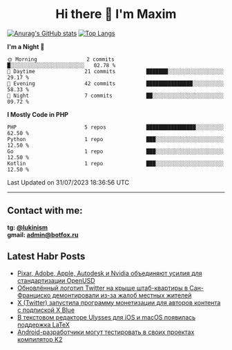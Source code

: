 ## <h1 align="center">Hi there 👋 I'm Maxim</h1>

[![Anurag's GitHub stats](https://github-readme-stats.vercel.app/api?username=lukinism)](https://github.com/anuraghazra/github-readme-stats) [![Top Langs](https://github-readme-stats.vercel.app/api/top-langs/?username=lukinism)](https://github.com/anuraghazra/github-readme-stats)

<!--START_SECTION:waka-->
**I'm a Night 🦉** 

```text
🌞 Morning                2 commits           █░░░░░░░░░░░░░░░░░░░░░░░░   02.78 % 
🌆 Daytime                21 commits          ███████░░░░░░░░░░░░░░░░░░   29.17 % 
🌃 Evening                42 commits          ███████████████░░░░░░░░░░   58.33 % 
🌙 Night                  7 commits           ██░░░░░░░░░░░░░░░░░░░░░░░   09.72 % 
```


**I Mostly Code in PHP** 

```text
PHP                      5 repos             ████████████████░░░░░░░░░   62.50 % 
Python                   1 repo              ███░░░░░░░░░░░░░░░░░░░░░░   12.50 % 
Go                       1 repo              ███░░░░░░░░░░░░░░░░░░░░░░   12.50 % 
Kotlin                   1 repo              ███░░░░░░░░░░░░░░░░░░░░░░   12.50 % 
```




 Last Updated on 31/07/2023 18:36:56 UTC
<!--END_SECTION:waka-->
___
## Contact with me:
**tg: [@lukinism](https://t.me/lukinism)  
gmail: admin@botfox.ru**

## Latest Habr Posts
<!-- BLOG-POST-LIST:START -->
- [Pixar, Adobe, Apple, Autodesk и Nvidia объединяют усилия для стандартизации OpenUSD](https://habr.com/ru/news/751814/)
- [Обновлённый логотип Twitter на крыше штаб-квартиры в Сан-Франциско демонтировали из-за жалоб местных жителей](https://habr.com/ru/news/751758/)
- [X &lpar;Twitter&rpar; запустила программу монетизации для авторов контента с подпиской X Blue](https://habr.com/ru/news/751750/)
- [В текстовом редакторе Ulysses для iOS и macOS появилась поддержка LaTeX](https://habr.com/ru/news/751730/)
- [Android-разработчики могут тестировать в своих проектах компилятор K2](https://habr.com/ru/news/751678/)
<!-- BLOG-POST-LIST:END -->
